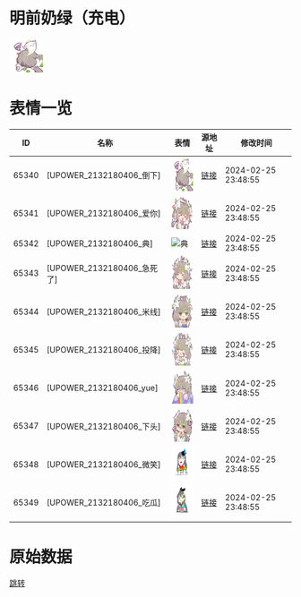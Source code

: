 # 明前奶绿（充电）

<img src="./cover.png" height="60" alt="cover" />

# 表情一览

|ID|名称|表情|源地址|修改时间|
|----|----|----|----|----|
|65340|[UPOWER_2132180406_倒下]|<img src="./pic/065340_%5BUPOWER_2132180406_倒下%5D.png" height="60" alt="倒下"/>|[链接](https://i0.hdslb.com/bfs/garb/376ca3339f6f52cb249584c1e9c5ae3db79f998e.png)|2024-02-25 23:48:55|
|65341|[UPOWER_2132180406_爱你]|<img src="./pic/065341_%5BUPOWER_2132180406_爱你%5D.png" height="60" alt="爱你"/>|[链接](https://i0.hdslb.com/bfs/garb/61faf40e95a98e8cc5e0e890c52106e4e88af363.png)|2024-02-25 23:48:55|
|65342|[UPOWER_2132180406_典]|<img src="./pic/065342_%5BUPOWER_2132180406_典%5D.png" height="60" alt="典"/>|[链接](https://i0.hdslb.com/bfs/garb/3f62475e8d1eb10fecddb31c19ec04b613982598.png)|2024-02-25 23:48:55|
|65343|[UPOWER_2132180406_急死了]|<img src="./pic/065343_%5BUPOWER_2132180406_急死了%5D.png" height="60" alt="急死了"/>|[链接](https://i0.hdslb.com/bfs/garb/a07a976e8d31c65c3eae58974a0baf711c68498c.png)|2024-02-25 23:48:55|
|65344|[UPOWER_2132180406_米线]|<img src="./pic/065344_%5BUPOWER_2132180406_米线%5D.png" height="60" alt="米线"/>|[链接](https://i0.hdslb.com/bfs/garb/6c638dfbae25930e9e5a2655d762c23ac091cc9d.png)|2024-02-25 23:48:55|
|65345|[UPOWER_2132180406_投降]|<img src="./pic/065345_%5BUPOWER_2132180406_投降%5D.png" height="60" alt="投降"/>|[链接](https://i0.hdslb.com/bfs/garb/e5ff7d175c16ca19277790948d5e3aa1abfa6829.png)|2024-02-25 23:48:55|
|65346|[UPOWER_2132180406_yue]|<img src="./pic/065346_%5BUPOWER_2132180406_yue%5D.png" height="60" alt="yue"/>|[链接](https://i0.hdslb.com/bfs/garb/9770561194675c66e887777e23df3a4b8d34037c.png)|2024-02-25 23:48:55|
|65347|[UPOWER_2132180406_下头]|<img src="./pic/065347_%5BUPOWER_2132180406_下头%5D.png" height="60" alt="下头"/>|[链接](https://i0.hdslb.com/bfs/garb/6f4d414e0a418f432b19a1959909ee46917a3dfa.png)|2024-02-25 23:48:55|
|65348|[UPOWER_2132180406_微笑]|<img src="./pic/065348_%5BUPOWER_2132180406_微笑%5D.png" height="60" alt="微笑"/>|[链接](https://i0.hdslb.com/bfs/garb/3fe5e2a9a27800aa238b3b9443ccd4ea9681ee5b.png)|2024-02-25 23:48:55|
|65349|[UPOWER_2132180406_吃瓜]|<img src="./pic/065349_%5BUPOWER_2132180406_吃瓜%5D.png" height="60" alt="吃瓜"/>|[链接](https://i0.hdslb.com/bfs/garb/73a554b1cb3ce0c92c5544335920b6bcc04645cd.png)|2024-02-25 23:48:55|

# 原始数据

[跳转](./raw.json)

